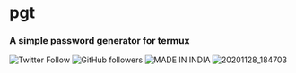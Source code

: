 # pgt
### A simple password generator for termux


![Twitter Follow](https://img.shields.io/twitter/follow/PrinceK03365733?color=%23ff&label=TWITTER&style=for-the-badge)
![GitHub followers](https://img.shields.io/github/followers/princekrvert?color=%23bbbfff&style=for-the-badge)
![MADE IN INDIA](https://img.shields.io/badge/MADE%20IN%20-Indian-imortant?style=for-the-badge&logo=appveyorp)
![20201128_184703](https://user-images.githubusercontent.com/56459297/100516617-1e276900-31ab-11eb-9192-90e05ee29294.jpg)


